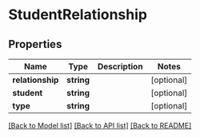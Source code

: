 # StudentRelationship

## Properties
Name | Type | Description | Notes
------------ | ------------- | ------------- | -------------
**relationship** | **string** |  | [optional] 
**student** | **string** |  | [optional] 
**type** | **string** |  | [optional] 

[[Back to Model list]](../../README.md#documentation-for-models) [[Back to API list]](../../README.md#documentation-for-api-endpoints) [[Back to README]](../../README.md)

